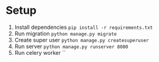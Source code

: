Setup
===

1. Install dependencies `pip install -r requirements.txt`
2. Run migration `python manage.py migrate`
3. Create super user `python manage.py createsuperuser`
4. Run server `python manage.py runserver 8080`
5. Run celery worker ``